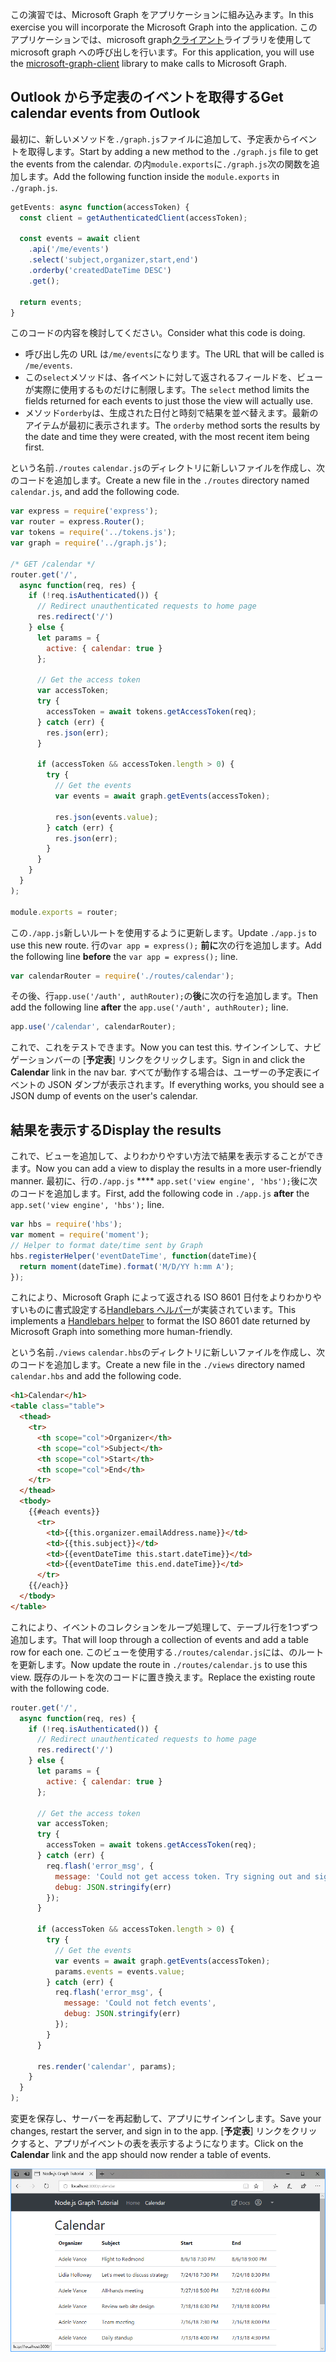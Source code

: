 <!-- markdownlint-disable MD002 MD041 -->

<span data-ttu-id="1a619-101">この演習では、Microsoft Graph をアプリケーションに組み込みます。</span><span class="sxs-lookup"><span data-stu-id="1a619-101">In this exercise you will incorporate the Microsoft Graph into the application.</span></span> <span data-ttu-id="1a619-102">このアプリケーションでは、microsoft graph[クライアント](https://github.com/microsoftgraph/msgraph-sdk-javascript)ライブラリを使用して microsoft graph への呼び出しを行います。</span><span class="sxs-lookup"><span data-stu-id="1a619-102">For this application, you will use the [microsoft-graph-client](https://github.com/microsoftgraph/msgraph-sdk-javascript) library to make calls to Microsoft Graph.</span></span>

## <a name="get-calendar-events-from-outlook"></a><span data-ttu-id="1a619-103">Outlook から予定表のイベントを取得する</span><span class="sxs-lookup"><span data-stu-id="1a619-103">Get calendar events from Outlook</span></span>

<span data-ttu-id="1a619-104">最初に、新しいメソッドを`./graph.js`ファイルに追加して、予定表からイベントを取得します。</span><span class="sxs-lookup"><span data-stu-id="1a619-104">Start by adding a new method to the `./graph.js` file to get the events from the calendar.</span></span> <span data-ttu-id="1a619-105">の内`module.exports`に`./graph.js`次の関数を追加します。</span><span class="sxs-lookup"><span data-stu-id="1a619-105">Add the following function inside the `module.exports` in `./graph.js`.</span></span>

```js
getEvents: async function(accessToken) {
  const client = getAuthenticatedClient(accessToken);

  const events = await client
    .api('/me/events')
    .select('subject,organizer,start,end')
    .orderby('createdDateTime DESC')
    .get();

  return events;
}
```

<span data-ttu-id="1a619-106">このコードの内容を検討してください。</span><span class="sxs-lookup"><span data-stu-id="1a619-106">Consider what this code is doing.</span></span>

- <span data-ttu-id="1a619-107">呼び出し先の URL は`/me/events`になります。</span><span class="sxs-lookup"><span data-stu-id="1a619-107">The URL that will be called is `/me/events`.</span></span>
- <span data-ttu-id="1a619-108">この`select`メソッドは、各イベントに対して返されるフィールドを、ビューが実際に使用するものだけに制限します。</span><span class="sxs-lookup"><span data-stu-id="1a619-108">The `select` method limits the fields returned for each events to just those the view will actually use.</span></span>
- <span data-ttu-id="1a619-109">メソッド`orderby`は、生成された日付と時刻で結果を並べ替えます。最新のアイテムが最初に表示されます。</span><span class="sxs-lookup"><span data-stu-id="1a619-109">The `orderby` method sorts the results by the date and time they were created, with the most recent item being first.</span></span>

<span data-ttu-id="1a619-110">という名前`./routes` `calendar.js`のディレクトリに新しいファイルを作成し、次のコードを追加します。</span><span class="sxs-lookup"><span data-stu-id="1a619-110">Create a new file in the `./routes` directory named `calendar.js`, and add the following code.</span></span>

```js
var express = require('express');
var router = express.Router();
var tokens = require('../tokens.js');
var graph = require('../graph.js');

/* GET /calendar */
router.get('/',
  async function(req, res) {
    if (!req.isAuthenticated()) {
      // Redirect unauthenticated requests to home page
      res.redirect('/')
    } else {
      let params = {
        active: { calendar: true }
      };

      // Get the access token
      var accessToken;
      try {
        accessToken = await tokens.getAccessToken(req);
      } catch (err) {
        res.json(err);
      }

      if (accessToken && accessToken.length > 0) {
        try {
          // Get the events
          var events = await graph.getEvents(accessToken);

          res.json(events.value);
        } catch (err) {
          res.json(err);
        }
      }
    }
  }
);

module.exports = router;
```

<span data-ttu-id="1a619-111">この`./app.js`新しいルートを使用するように更新します。</span><span class="sxs-lookup"><span data-stu-id="1a619-111">Update `./app.js` to use this new route.</span></span> <span data-ttu-id="1a619-112">行の`var app = express();` **前に**次の行を追加します。</span><span class="sxs-lookup"><span data-stu-id="1a619-112">Add the following line **before** the `var app = express();` line.</span></span>

```js
var calendarRouter = require('./routes/calendar');
```

<span data-ttu-id="1a619-113">その後、行`app.use('/auth', authRouter);`の**後**に次の行を追加します。</span><span class="sxs-lookup"><span data-stu-id="1a619-113">Then add the following line **after** the `app.use('/auth', authRouter);` line.</span></span>

```js
app.use('/calendar', calendarRouter);
```

<span data-ttu-id="1a619-114">これで、これをテストできます。</span><span class="sxs-lookup"><span data-stu-id="1a619-114">Now you can test this.</span></span> <span data-ttu-id="1a619-115">サインインして、ナビゲーションバーの [**予定表**] リンクをクリックします。</span><span class="sxs-lookup"><span data-stu-id="1a619-115">Sign in and click the **Calendar** link in the nav bar.</span></span> <span data-ttu-id="1a619-116">すべてが動作する場合は、ユーザーの予定表にイベントの JSON ダンプが表示されます。</span><span class="sxs-lookup"><span data-stu-id="1a619-116">If everything works, you should see a JSON dump of events on the user's calendar.</span></span>

## <a name="display-the-results"></a><span data-ttu-id="1a619-117">結果を表示する</span><span class="sxs-lookup"><span data-stu-id="1a619-117">Display the results</span></span>

<span data-ttu-id="1a619-118">これで、ビューを追加して、よりわかりやすい方法で結果を表示することができます。</span><span class="sxs-lookup"><span data-stu-id="1a619-118">Now you can add a view to display the results in a more user-friendly manner.</span></span> <span data-ttu-id="1a619-119">最初に、行の`./app.js` \*\*\*\* `app.set('view engine', 'hbs');`後に次のコードを追加します。</span><span class="sxs-lookup"><span data-stu-id="1a619-119">First, add the following code in `./app.js` **after** the `app.set('view engine', 'hbs');` line.</span></span>

```js
var hbs = require('hbs');
var moment = require('moment');
// Helper to format date/time sent by Graph
hbs.registerHelper('eventDateTime', function(dateTime){
  return moment(dateTime).format('M/D/YY h:mm A');
});
```

<span data-ttu-id="1a619-120">これにより、Microsoft Graph によって返される ISO 8601 日付をよりわかりやすいものに書式設定する[Handlebars ヘルパー](http://handlebarsjs.com/#helpers)が実装されています。</span><span class="sxs-lookup"><span data-stu-id="1a619-120">This implements a [Handlebars helper](http://handlebarsjs.com/#helpers) to format the ISO 8601 date returned by Microsoft Graph into something more human-friendly.</span></span>

<span data-ttu-id="1a619-121">という名前`./views` `calendar.hbs`のディレクトリに新しいファイルを作成し、次のコードを追加します。</span><span class="sxs-lookup"><span data-stu-id="1a619-121">Create a new file in the `./views` directory named `calendar.hbs` and add the following code.</span></span>

```html
<h1>Calendar</h1>
<table class="table">
  <thead>
    <tr>
      <th scope="col">Organizer</th>
      <th scope="col">Subject</th>
      <th scope="col">Start</th>
      <th scope="col">End</th>
    </tr>
  </thead>
  <tbody>
    {{#each events}}
      <tr>
        <td>{{this.organizer.emailAddress.name}}</td>
        <td>{{this.subject}}</td>
        <td>{{eventDateTime this.start.dateTime}}</td>
        <td>{{eventDateTime this.end.dateTime}}</td>
      </tr>
    {{/each}}
  </tbody>
</table>
```

<span data-ttu-id="1a619-122">これにより、イベントのコレクションをループ処理して、テーブル行を1つずつ追加します。</span><span class="sxs-lookup"><span data-stu-id="1a619-122">That will loop through a collection of events and add a table row for each one.</span></span> <span data-ttu-id="1a619-123">このビューを使用する`./routes/calendar.js`には、のルートを更新します。</span><span class="sxs-lookup"><span data-stu-id="1a619-123">Now update the route in `./routes/calendar.js` to use this view.</span></span> <span data-ttu-id="1a619-124">既存のルートを次のコードに置き換えます。</span><span class="sxs-lookup"><span data-stu-id="1a619-124">Replace the existing route with the following code.</span></span>

```js
router.get('/',
  async function(req, res) {
    if (!req.isAuthenticated()) {
      // Redirect unauthenticated requests to home page
      res.redirect('/')
    } else {
      let params = {
        active: { calendar: true }
      };

      // Get the access token
      var accessToken;
      try {
        accessToken = await tokens.getAccessToken(req);
      } catch (err) {
        req.flash('error_msg', {
          message: 'Could not get access token. Try signing out and signing in again.',
          debug: JSON.stringify(err)
        });
      }

      if (accessToken && accessToken.length > 0) {
        try {
          // Get the events
          var events = await graph.getEvents(accessToken);
          params.events = events.value;
        } catch (err) {
          req.flash('error_msg', {
            message: 'Could not fetch events',
            debug: JSON.stringify(err)
          });
        }
      }

      res.render('calendar', params);
    }
  }
);
```

<span data-ttu-id="1a619-125">変更を保存し、サーバーを再起動して、アプリにサインインします。</span><span class="sxs-lookup"><span data-stu-id="1a619-125">Save your changes, restart the server, and sign in to the app.</span></span> <span data-ttu-id="1a619-126">[**予定表**] リンクをクリックすると、アプリがイベントの表を表示するようになります。</span><span class="sxs-lookup"><span data-stu-id="1a619-126">Click on the **Calendar** link and the app should now render a table of events.</span></span>

![イベントの表のスクリーンショット](./images/add-msgraph-01.png)